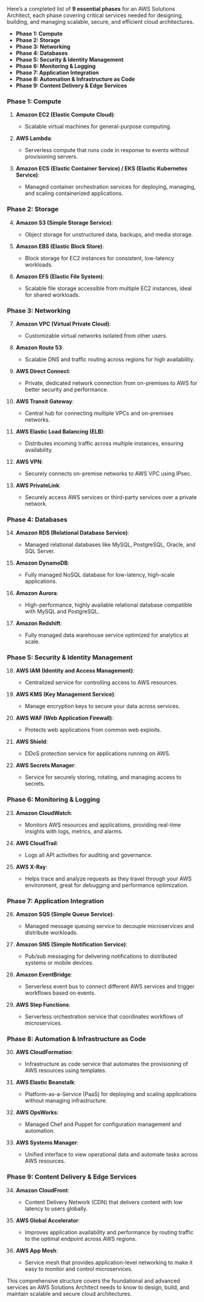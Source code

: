 Here’s a completed list of **9 essential phases** for an AWS Solutions Architect, each phase covering critical services needed for designing, building, and managing scalable, secure, and efficient cloud architectures.

- **Phase 1: Compute**
- **Phase 2: Storage**
- **Phase 3: Networking**
- **Phase 4: Databases**
- **Phase 5: Security & Identity Management**
- **Phase 6: Monitoring & Logging**
- **Phase 7: Application Integration**
- **Phase 8: Automation & Infrastructure as Code**
- **Phase 9: Content Delivery & Edge Services**

### **Phase 1: Compute**
1. **Amazon EC2 (Elastic Compute Cloud)**:
   - Scalable virtual machines for general-purpose computing.

2. **AWS Lambda**:
   - Serverless compute that runs code in response to events without provisioning servers.

3. **Amazon ECS (Elastic Container Service) / EKS (Elastic Kubernetes Service)**:
   - Managed container orchestration services for deploying, managing, and scaling containerized applications.

### **Phase 2: Storage**
4. **Amazon S3 (Simple Storage Service)**:
   - Object storage for unstructured data, backups, and media storage.

5. **Amazon EBS (Elastic Block Store)**:
   - Block storage for EC2 instances for consistent, low-latency workloads.

6. **Amazon EFS (Elastic File System)**:
   - Scalable file storage accessible from multiple EC2 instances, ideal for shared workloads.

### **Phase 3: Networking**
7. **Amazon VPC (Virtual Private Cloud)**:
   - Customizable virtual networks isolated from other users.

8. **Amazon Route 53**:
   - Scalable DNS and traffic routing across regions for high availability.

9. **AWS Direct Connect**:
   - Private, dedicated network connection from on-premises to AWS for better security and performance.

10. **AWS Transit Gateway**:
    - Central hub for connecting multiple VPCs and on-premises networks.

11. **AWS Elastic Load Balancing (ELB)**:
    - Distributes incoming traffic across multiple instances, ensuring availability.

12. **AWS VPN**:
    - Securely connects on-premise networks to AWS VPC using IPsec.

13. **AWS PrivateLink**:
    - Securely access AWS services or third-party services over a private network.

### **Phase 4: Databases**
14. **Amazon RDS (Relational Database Service)**:
    - Managed relational databases like MySQL, PostgreSQL, Oracle, and SQL Server.

15. **Amazon DynamoDB**:
    - Fully managed NoSQL database for low-latency, high-scale applications.

16. **Amazon Aurora**:
    - High-performance, highly available relational database compatible with MySQL and PostgreSQL.

17. **Amazon Redshift**:
    - Fully managed data warehouse service optimized for analytics at scale.

### **Phase 5: Security & Identity Management**
18. **AWS IAM (Identity and Access Management)**:
    - Centralized service for controlling access to AWS resources.

19. **AWS KMS (Key Management Service)**:
    - Manage encryption keys to secure your data across services.

20. **AWS WAF (Web Application Firewall)**:
    - Protects web applications from common web exploits.

21. **AWS Shield**:
    - DDoS protection service for applications running on AWS.

22. **AWS Secrets Manager**:
    - Service for securely storing, rotating, and managing access to secrets.

### **Phase 6: Monitoring & Logging**
23. **Amazon CloudWatch**:
    - Monitors AWS resources and applications, providing real-time insights with logs, metrics, and alarms.

24. **AWS CloudTrail**:
    - Logs all API activities for auditing and governance.

25. **AWS X-Ray**:
    - Helps trace and analyze requests as they travel through your AWS environment, great for debugging and performance optimization.

### **Phase 7: Application Integration**
26. **Amazon SQS (Simple Queue Service)**:
    - Managed message queuing service to decouple microservices and distribute workloads.

27. **Amazon SNS (Simple Notification Service)**:
    - Pub/sub messaging for delivering notifications to distributed systems or mobile devices.

28. **Amazon EventBridge**:
    - Serverless event bus to connect different AWS services and trigger workflows based on events.

29. **AWS Step Functions**:
    - Serverless orchestration service that coordinates workflows of microservices.

### **Phase 8: Automation & Infrastructure as Code**
30. **AWS CloudFormation**:
    - Infrastructure as code service that automates the provisioning of AWS resources using templates.

31. **AWS Elastic Beanstalk**:
    - Platform-as-a-Service (PaaS) for deploying and scaling applications without managing infrastructure.

32. **AWS OpsWorks**:
    - Managed Chef and Puppet for configuration management and automation.

33. **AWS Systems Manager**:
    - Unified interface to view operational data and automate tasks across AWS resources.

### **Phase 9: Content Delivery & Edge Services**
34. **Amazon CloudFront**:
    - Content Delivery Network (CDN) that delivers content with low latency to users globally.

35. **AWS Global Accelerator**:
    - Improves application availability and performance by routing traffic to the optimal endpoint across AWS regions.

36. **AWS App Mesh**:
    - Service mesh that provides application-level networking to make it easy to monitor and control microservices.


This comprehensive structure covers the foundational and advanced services an AWS Solutions Architect needs to know to design, build, and maintain scalable and secure cloud architectures.
